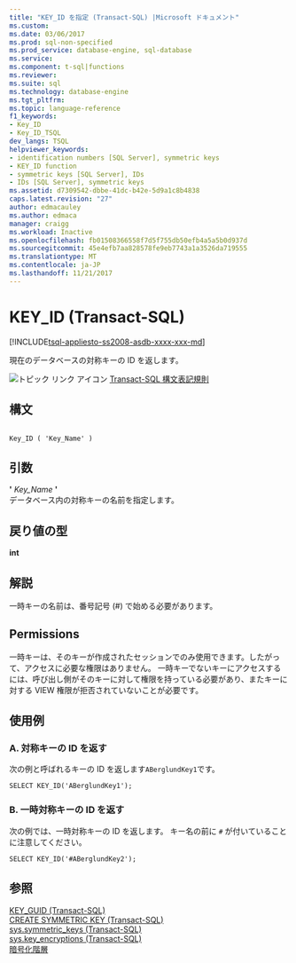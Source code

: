 ```yaml
---
title: "KEY_ID を指定 (Transact-SQL) |Microsoft ドキュメント"
ms.custom: 
ms.date: 03/06/2017
ms.prod: sql-non-specified
ms.prod_service: database-engine, sql-database
ms.service: 
ms.component: t-sql|functions
ms.reviewer: 
ms.suite: sql
ms.technology: database-engine
ms.tgt_pltfrm: 
ms.topic: language-reference
f1_keywords:
- Key_ID
- Key_ID_TSQL
dev_langs: TSQL
helpviewer_keywords:
- identification numbers [SQL Server], symmetric keys
- KEY_ID function
- symmetric keys [SQL Server], IDs
- IDs [SQL Server], symmetric keys
ms.assetid: d7309542-dbbe-41dc-b42e-5d9a1c8b4838
caps.latest.revision: "27"
author: edmacauley
ms.author: edmaca
manager: craigg
ms.workload: Inactive
ms.openlocfilehash: fb01508366558f7d5f755db50efb4a5a5b0d937d
ms.sourcegitcommit: 45e4efb7aa828578fe9eb7743a1a3526da719555
ms.translationtype: MT
ms.contentlocale: ja-JP
ms.lasthandoff: 11/21/2017
---
```

# <a name="keyid-transact-sql"></a>KEY_ID (Transact-SQL)
[!INCLUDE[tsql-appliesto-ss2008-asdb-xxxx-xxx-md](../../includes/tsql-appliesto-ss2008-asdb-xxxx-xxx-md.md)]

  現在のデータベースの対称キーの ID を返します。  
  
 ![トピック リンク アイコン](../../database-engine/configure-windows/media/topic-link.gif "トピック リンク アイコン") [Transact-SQL 構文表記規則](../../t-sql/language-elements/transact-sql-syntax-conventions-transact-sql.md)  
  
## <a name="syntax"></a>構文  
  
```  
  
Key_ID ( 'Key_Name' )  
```  
  
## <a name="arguments"></a>引数  
 **'** *Key_Name* **'**  
 データベース内の対称キーの名前を指定します。  
  
## <a name="return-types"></a>戻り値の型  
 **int**  
  
## <a name="remarks"></a>解説  
 一時キーの名前は、番号記号 (#) で始める必要があります。  
  
## <a name="permissions"></a>Permissions  
 一時キーは、そのキーが作成されたセッションでのみ使用できます。したがって、アクセスに必要な権限はありません。 一時キーでないキーにアクセスするには、呼び出し側がそのキーに対して権限を持っている必要があり、またキーに対する VIEW 権限が拒否されていないことが必要です。  
  
## <a name="examples"></a>使用例  
  
### <a name="a-returning-the-id-of-a-symmetric-key"></a>A. 対称キーの ID を返す  
 次の例と呼ばれるキーの ID を返します`ABerglundKey1`です。  
  
```  
SELECT KEY_ID('ABerglundKey1');  
```  
  
### <a name="b-returning-the-id-of-a-temporary-symmetric-key"></a>B. 一時対称キーの ID を返す  
 次の例では、一時対称キーの ID を返します。 キー名の前に `#` が付いていることに注意してください。  
  
```  
SELECT KEY_ID('#ABerglundKey2');  
```  
  
## <a name="see-also"></a>参照  
 [KEY_GUID &#40;Transact-SQL&#41;](../../t-sql/functions/key-guid-transact-sql.md)   
 [CREATE SYMMETRIC KEY &#40;Transact-SQL&#41;](../../t-sql/statements/create-symmetric-key-transact-sql.md)   
 [sys.symmetric_keys &#40;Transact-SQL&#41;](../../relational-databases/system-catalog-views/sys-symmetric-keys-transact-sql.md)   
 [sys.key_encryptions &#40;Transact-SQL&#41;](../../relational-databases/system-catalog-views/sys-key-encryptions-transact-sql.md)   
 [暗号化階層](../../relational-databases/security/encryption/encryption-hierarchy.md)  
  
  

